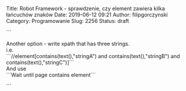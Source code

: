 Title: Robot Framework - sprawdzenie, czy element zawiera kilka łańcuchów znaków
Date: 2019-06-12 09:21
Author: filipgorczynski
Category: Programowanie
Slug: 2256
Status: draft

\`\`\`

Another option - write xpath that has three strings.  
i.e.  
\`\`\`//element\[contains(text(),"stringA") and contains(text(),"stringB") and contains(text(),"stringC")\]\`\`\`  
And use  
\`\`\`Wait until page contains element\`\`\`

\`\`\`
